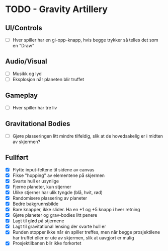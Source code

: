 # TODO - Gravity Artillery

## UI/Controls
- [ ] Hver spiller har en gi-opp-knapp, hvis begge trykker så telles det som en "Draw"

## Audio/Visual
- [ ] Musikk og lyd
- [ ] Eksplosjon når planeten blir truffet

## Gameplay
- [ ] Hver spiller har tre liv

## Gravitational Bodies
- [ ] Gjøre plasseringen litt mindre tilfeldig, slik at de hovedsakelig er i midten av skjermen?

## Fullført
- [X] Flytte input-feltene til sidene av canvas
- [X] Fikse "hopping" av elementene på skjermen
- [X] Svarte hull er usynlige
- [X] Fjerne planeter, kun stjerner
- [X] Ulike stjerner har ulik tyngde (blå, hvit, rød)
- [X] Randomisere plassering av planeter
- [X] Bedre bakgrunnsbilde
- [X] Bare knapper, ikke slider. Ha en +1 og +5 knapp i hver retning
- [X] Gjøre planeter og grav-bodies litt penere
- [X] Lagt til glød på stjernene
- [X] Lagt til gravitational lensing der svarte hull er
- [X] Runden stopper ikke når én spiller treffes, men når begge prosjektilene har truffet eller er ute av skjermen, slik at uavgjort er mulig
- [X] Prosjektilbanen blir ikke forkortet
